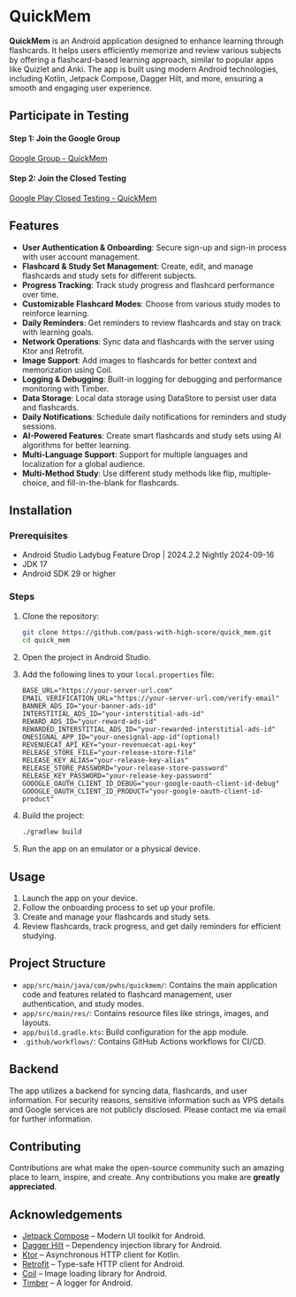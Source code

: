 # QuickMem

**QuickMem** is an Android application designed to enhance learning through flashcards. It helps
users efficiently memorize and review various subjects by offering a flashcard-based learning
approach, similar to popular apps like Quizlet and Anki. The app is built using modern Android
technologies, including Kotlin, Jetpack Compose, Dagger Hilt, and more, ensuring a smooth and
engaging user experience.

## Participate in Testing

#### Step 1: Join the Google Group

[Google Group - QuickMem](https://groups.google.com/g/quickmem)

#### Step 2: Join the Closed Testing

[Google Play Closed Testing - QuickMem](https://play.google.com/apps/testing/com.pwhs.quickmem)

## Features

- **User Authentication & Onboarding**: Secure sign-up and sign-in process with user account
  management.
- **Flashcard & Study Set Management**: Create, edit, and manage flashcards and study sets for
  different subjects.
- **Progress Tracking**: Track study progress and flashcard performance over time.
- **Customizable Flashcard Modes**: Choose from various study modes to reinforce learning.
- **Daily Reminders**: Get reminders to review flashcards and stay on track with learning goals.
- **Network Operations**: Sync data and flashcards with the server using Ktor and Retrofit.
- **Image Support**: Add images to flashcards for better context and memorization using Coil.
- **Logging & Debugging**: Built-in logging for debugging and performance monitoring with Timber.
- **Data Storage**: Local data storage using DataStore to persist user data and flashcards.
- **Daily Notifications**: Schedule daily notifications for reminders and study sessions.
- **AI-Powered Features**: Create smart flashcards and study sets using AI algorithms for better
  learning.
- **Multi-Language Support**: Support for multiple languages and localization for a global audience.
- **Multi-Method Study**: Use different study methods like flip, multiple-choice, and
  fill-in-the-blank for flashcards.

## Installation

### Prerequisites

- Android Studio Ladybug Feature Drop | 2024.2.2 Nightly 2024-09-16
- JDK 17
- Android SDK 29 or higher

### Steps

1. Clone the repository:
   ```sh
   git clone https://github.com/pass-with-high-score/quick_mem.git
   cd quick_mem
   ```

2. Open the project in Android Studio.

3. Add the following lines to your `local.properties` file:
   ```properties
   BASE_URL="https://your-server-url.com"
   EMAIL_VERIFICATION_URL="https://your-server-url.com/verify-email"
   BANNER_ADS_ID="your-banner-ads-id"
   INTERSTITIAL_ADS_ID="your-interstitial-ads-id"
   REWARD_ADS_ID="your-reward-ads-id"
   REWARDED_INTERSTITIAL_ADS_ID="your-rewarded-interstitial-ads-id"
   ONESIGNAL_APP_ID="your-onesignal-app-id"(optional)
   REVENUECAT_API_KEY="your-revenuecat-api-key"
   RELEASE_STORE_FILE="your-release-store-file"
   RELEASE_KEY_ALIAS="your-release-key-alias"
   RELEASE_STORE_PASSWORD="your-release-store-password"
   RELEASE_KEY_PASSWORD="your-release-key-password"
   GOOOGLE_OAUTH_CLIENT_ID_DEBUG="your-google-oauth-client-id-debug"
   GOOOGLE_OAUTH_CLIENT_ID_PRODUCT="your-google-oauth-client-id-product"
   ```

4. Build the project:
   ```sh
   ./gradlew build
   ```

5. Run the app on an emulator or a physical device.

## Usage

1. Launch the app on your device.
2. Follow the onboarding process to set up your profile.
3. Create and manage your flashcards and study sets.
4. Review flashcards, track progress, and get daily reminders for efficient studying.

## Project Structure

- `app/src/main/java/com/pwhs/quickmem/`: Contains the main application code and features related to
  flashcard management, user authentication, and study modes.
- `app/src/main/res/`: Contains resource files like strings, images, and layouts.
- `app/build.gradle.kts`: Build configuration for the app module.
- `.github/workflows/`: Contains GitHub Actions workflows for CI/CD.

## Backend

The app utilizes a backend for syncing data, flashcards, and user information. For security reasons,
sensitive information such as VPS details and Google services are not publicly disclosed. Please
contact me via email for further information.

## Contributing

Contributions are what make the open-source community such an amazing place to learn, inspire, and
create. Any contributions you make are **greatly appreciated**.

## Acknowledgements

- [Jetpack Compose](https://developer.android.com/jetpack/compose) – Modern UI toolkit for Android.
- [Dagger Hilt](https://dagger.dev/hilt/) – Dependency injection library for Android.
- [Ktor](https://ktor.io/) – Asynchronous HTTP client for Kotlin.
- [Retrofit](https://square.github.io/retrofit/) – Type-safe HTTP client for Android.
- [Coil](https://coil-kt.github.io/coil/) – Image loading library for Android.
- [Timber](https://github.com/JakeWharton/timber) – A logger for Android.

